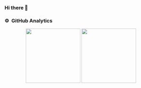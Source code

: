 ### Hi there 👋

<!--
**Kridsada-Wannasing/Kridsada-Wannasing** is a ✨ _special_ ✨ repository because its `README.md` (this file) appears on your GitHub profile.

Here are some ideas to get you started:

- 🔭 I’m currently working on ...
- 🌱 I’m currently learning ...
- 👯 I’m looking to collaborate on ...
- 🤔 I’m looking for help with ...
- 💬 Ask me about ...
- 📫 How to reach me: ...
- 😄 Pronouns: ...
- ⚡ Fun fact: ...
-->

### :gear: &nbsp;GitHub Analytics
<p align="center">
  <img height="180em" src="https://github-readme-stats-eight-theta.vercel.app/api?username=Kridsada-Wannasing&show_icons=true&theme=vision-friendly-dark&include_all_commits=true&count_private=true"/>
<a href="https://github.com/Kridsada-Wannasing">
  <img height = "180em" src="https://github-readme-stats-eight-theta.vercel.app/api/top-langs/?username=Kridsada-Wannasing&layout=compact&langs_count=8&theme=vision-friendly-dark" />
</a>
</p>
